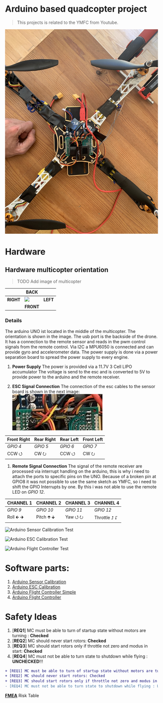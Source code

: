 # Arduino based quadcopter project
> This projects is related to the YMFC from Youtube.

![Quadcopter](doc/IMG_6664.JPEG)
# Hardware

## Hardware multicopter orientation
> TODO Add image of multicopter

|  | BACK                               |                |
|----|-------------------------------------------|--------------------|
| **RIGHT**   | ![](https://electronoobs.com/images/Robotica/tut_5/full_flight_controller.png)|**LEFT**  |
| | <center> **FRONT** </center>||

### Details
The arduino UNO ist located in the middle of the multicopter. The orientation is shown in the image. The usb port is the backside of the drone.
It has a connection to the remote sensor and reads in the pwm control signals from the remote control. Via I2C a MPU6050 is connected and can provide gyro and accelerometer data. The power supply is done via a power separation board to spread the power supply to every engine.

1. **Power Supply**
The power is provided via a 11.7V 3 Cell LIPO accumulator
The voltage is send to the esc and is converted to 5V to provide power to the arduino and the remote receiver.

1. **ESC Signal Connection**
The connection of the esc cables to the sensor board is shown in the next image:
![](doc/esc_connection.JPEG)

|Front Right | Rear Right| Rear Left| Front Left |
|---|---|---|----|
| *GPIO 4*|*GPIO 5*|*GPIO 6*|*GPIO 7*|
| CCW ⭯| CW ⭮ | CCW ⭯| CW ⭮ |

1. **Remote Signal Connection**
The signal of the remote receiver are processed via interrupt handling on the arduino, this is why i need to attach the ports to specific pins on the UNO. Because of a broken pin at GPIO8 it was not possible to use the same sketch as YMFC, so i need to shift the GPIO Interrupts by one. By this i was not able to use the remote LED on *GPIO 12*.

| CHANNEL 1  | CHANNEL 2 |CHANNEL 3|CHANNEL 4 |
|---|---|---|----|
| *GPIO 9*|*GPIO 10*|*GPIO 11*|*GPIO 12*|
| Roll 🡰 🡲 | Pitch 🡱 🡳| Yaw  ⭯ ⭮ | Throttle ⮥ ⮦ |



![Arduino Sensor Calibration Test](https://github.com/net-attack/drone_controller/actions/workflows/test-setup.yml/badge.svg)

![Arduino ESC Calibration Test](https://github.com/net-attack/drone_controller/actions/workflows/test-calibration.yml/badge.svg)

![Arduino Flight Controller Test](https://github.com/net-attack/drone_controller/actions/workflows/test-controller.yml/badge.svg)






# Software parts:

1. [Arduino Sensor Calibration](./arduino_uno_sensor_calibration)
1. [Arduino ESC Calibration](./arduino_uno_esc_calibration)
1. [Arduino Flight Controller Simple](./arduino_uno_flight_controller_simple)
1. [Arduino Flight Controller](./arduino_uno_flight_controller)




# Safety Ideas

1. [**REQ1**] MC must be able to turn of startup state without motors are turning : **Checked**
1. [**REQ2**] MC should never start rotors: **Checked**
1. [**REQ3**] MC should start rotors only if throttle not zero and modus in start: **Checked**
1. [**REQ4**] MC must not be able to turn state to shutdown while flying : **UNCHECKED**!!!

```diff
+ [REQ1] MC must be able to turn of startup state without motors are turning : Checked 
+ [REQ2] MC should never start rotors: Checked
+ [REQ3] MC should start rotors only if throttle not zero and modus in start: Checked
- [REQ4] MC must not be able to turn state to shutdown while flying : UNCHECKED
```

**[FMEA](doc/risk-table-fmea.md)** Risk Table